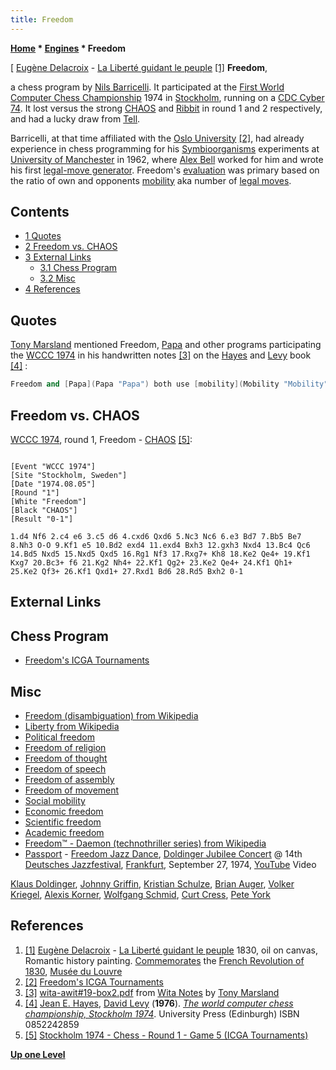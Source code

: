 ```yaml
---
title: Freedom
---
```

**[Home](Home "Home") * [Engines](Engines "Engines") * Freedom**

\[ [Eugène Delacroix](Category:Eug%C3%A8ne_Delacroix "Category:Eugène Delacroix") - [La Liberté guidant le peuple](https://fr.wikipedia.org/wiki/La_Libert%C3%A9_guidant_le_peuple) <a id="cite-note-1" href="#cite-ref-1">[1]</a>
**Freedom**,

a chess program by [Nils Barricelli](Nils_Barricelli "Nils Barricelli"). It participated at the [First World Computer Chess Championship](WCCC_1974 "WCCC 1974") 1974 in [Stockholm](https://en.wikipedia.org/wiki/Stockholm), running on a [CDC Cyber 74](CDC_Cyber "CDC Cyber"). It lost versus the strong [CHAOS](CHAOS "CHAOS") and [Ribbit](Ribbit "Ribbit") in round 1 and 2 respectively, and had a lucky draw from [Tell](Tell "Tell").

Barricelli, at that time affiliated with the [Oslo University](https://en.wikipedia.org/wiki/University_of_Oslo) <a id="cite-note-2" href="#cite-ref-2">[2]</a>, had already experience in chess programming for his [Symbioorganisms](Nils_Barricelli#Symbioorganisms "Nils Barricelli") experiments at [University of Manchester](University_of_Manchester "University of Manchester") in 1962, where [Alex Bell](Alex_Bell "Alex Bell") worked for him and wrote his first [legal-move generator](Move_Generation#Legal "Move Generation"). Freedom's [evaluation](Evaluation "Evaluation") was primary based on the ratio of own and opponents [mobility](Mobility "Mobility") aka number of [legal moves](Legal_Move "Legal Move").

## Contents

- [1 Quotes](#quotes)
- [2 Freedom vs. CHAOS](#freedom-vs.-chaos)
- [3 External Links](#external-links)
  - [3.1 Chess Program](#chess-program)
  - [3.2 Misc](#misc)
- [4 References](#references)

## Quotes

[Tony Marsland](Tony_Marsland "Tony Marsland") mentioned Freedom, [Papa](Papa "Papa") and other programs participating the [WCCC 1974](WCCC_1974 "WCCC 1974") in his handwritten notes <a id="cite-note-3" href="#cite-ref-3">[3]</a> on the [Hayes](Jean_Hayes_Michie "Jean Hayes Michie") and [Levy](David_Levy "David Levy") book <a id="cite-note-4" href="#cite-ref-4">[4]</a> :

```C++
Freedom and [Papa](Papa "Papa") both use [mobility](Mobility "Mobility") as their primary term in their [evaluation functions](Evaluation_Function "Evaluation Function"). As with [Wita](Awit "Awit"), both use the ratio of computer's moves / opponent moves. Papa and Wita also multiply by the ratio of the squares controlled and Papa goes one step further and takes the logarithm of this product to form the "[entropy](Papa#Entropy "Papa")" of the position. The true merit of this entropy over the product ratio was not made clear, but it does ensure that in extreme situations the evaluation remains more closely bounded. 

```

## Freedom vs. CHAOS

[WCCC 1974](WCCC_1974 "WCCC 1974"), round 1, Freedom - [CHAOS](CHAOS "CHAOS") <a id="cite-note-5" href="#cite-ref-5">[5]</a>:

```

[Event "WCCC 1974"]
[Site "Stockholm, Sweden"]
[Date "1974.08.05"]
[Round "1"]
[White "Freedom"]
[Black "CHAOS"]
[Result "0-1"]

1.d4 Nf6 2.c4 e6 3.c5 d6 4.cxd6 Qxd6 5.Nc3 Nc6 6.e3 Bd7 7.Bb5 Be7 
8.Nh3 O-O 9.Kf1 e5 10.Bd2 exd4 11.exd4 Bxh3 12.gxh3 Nxd4 13.Bc4 Qc6 
14.Bd5 Nxd5 15.Nxd5 Qxd5 16.Rg1 Nf3 17.Rxg7+ Kh8 18.Ke2 Qe4+ 19.Kf1 
Kxg7 20.Bc3+ f6 21.Kg2 Nh4+ 22.Kf1 Qg2+ 23.Ke2 Qe4+ 24.Kf1 Qh1+ 
25.Ke2 Qf3+ 26.Kf1 Qxd1+ 27.Rxd1 Bd6 28.Rd5 Bxh2 0-1 

```

## External Links

## Chess Program

- [Freedom's ICGA Tournaments](https://www.game-ai-forum.org/icga-tournaments/program.php?id=50)

## Misc

- [Freedom (disambiguation) from Wikipedia](https://en.wikipedia.org/wiki/Freedom)
- [Liberty from Wikipedia](https://en.wikipedia.org/wiki/Liberty)
- [Political freedom](https://en.wikipedia.org/wiki/Political_freedom)
- [Freedom of religion](https://en.wikipedia.org/wiki/Freedom_of_religion)
- [Freedom of thought](https://en.wikipedia.org/wiki/Freedom_of_thought)
- [Freedom of speech](https://en.wikipedia.org/wiki/Freedom_of_speech)
- [Freedom of assembly](https://en.wikipedia.org/wiki/Freedom_of_assembly)
- [Freedom of movement](https://en.wikipedia.org/wiki/Freedom_of_movement)
- [Social mobility](https://en.wikipedia.org/wiki/Social_mobility)
- [Economic freedom](https://en.wikipedia.org/wiki/Economic_freedom)
- [Scientific freedom](https://en.wikipedia.org/wiki/Scientific_freedom)
- [Academic freedom](https://en.wikipedia.org/wiki/Academic_freedom)
- [Freedom™ - Daemon (technothriller series) from Wikipedia](https://en.wikipedia.org/wiki/Daemon_%28technothriller_series%29#Freedom.E2.84.A2)
- [Passport](Category:Passport "Category:Passport") - [Freedom Jazz Dance](https://en.wikipedia.org/wiki/Eddie_Harris), [Doldinger Jubilee Concert](https://www.discogs.com/de/Passport-2-And-Brian-Auger-Johnny-Griffin-Alexis-Korner-Volker-Kriegel-Pete-York-Doldinger-Jubilee-C/master/62209) @ 14th [Deutsches Jazzfestival](https://en.wikipedia.org/wiki/Deutsches_Jazzfestival), [Frankfurt](https://en.wikipedia.org/wiki/Frankfurt), September 27, 1974, [YouTube](https://en.wikipedia.org/wiki/YouTube) Video

[Klaus Doldinger](Category:Klaus_Doldinger "Category:Klaus Doldinger"), [Johnny Griffin](https://en.wikipedia.org/wiki/Johnny_Griffin), [Kristian Schulze](https://en.wikipedia.org/wiki/Kristian_Schultze), [Brian Auger](Category:Brian_Auger "Category:Brian Auger"), [Volker Kriegel](Category:Volker_Kriegel "Category:Volker Kriegel"), [Alexis Korner](https://en.wikipedia.org/wiki/Alexis_Korner), [Wolfgang Schmid](Category:Wolfgang_Schmid "Category:Wolfgang Schmid"), [Curt Cress](Category:Curt_Cress "Category:Curt Cress"), [Pete York](https://en.wikipedia.org/wiki/Pete_York)

## References

1. <a id="cite-ref-1" href="#cite-note-1">[1]</a> [Eugène Delacroix](Category:Eug%C3%A8ne_Delacroix "Category:Eugène Delacroix") - [La Liberté guidant le peuple](https://fr.wikipedia.org/wiki/La_Libert%C3%A9_guidant_le_peuple) 1830, oil on canvas, Romantic history painting. [Commemorates](https://en.wiktionary.org/wiki/commemorate) the [French Revolution of 1830](https://en.wikipedia.org/wiki/July_Revolution), [Musée du Louvre](https://en.wikipedia.org/wiki/Mus%C3%A9e_du_Louvre)
1. <a id="cite-ref-2" href="#cite-note-2">[2]</a> [Freedom's ICGA Tournaments](https://www.game-ai-forum.org/icga-tournaments/program.php?id=50)
1. <a id="cite-ref-3" href="#cite-note-3">[3]</a> [wita-awit#19-box2.pdf](http://webdocs.cs.ualberta.ca/~tony/Public/Awit-Wita-ComputerChess/Wita-base/WitaNotes/wita-awit%2319-box2.pdf) from [Wita Notes](http://webdocs.cs.ualberta.ca/~tony/Public/Awit-Wita-ComputerChess/Wita-base/WitaNotes/) by [Tony Marsland](Tony_Marsland "Tony Marsland")
1. <a id="cite-ref-4" href="#cite-note-4">[4]</a> [Jean E. Hayes](Jean_Hayes_Michie "Jean Hayes Michie"), [David Levy](David_Levy "David Levy") (**1976**). *[The world computer chess championship, Stockholm 1974](http://www.getcited.org/pub/101724802)*. University Press (Edinburgh) ISBN 0852242859
1. <a id="cite-ref-5" href="#cite-note-5">[5]</a> [Stockholm 1974 - Chess - Round 1 - Game 5 (ICGA Tournaments)](https://www.game-ai-forum.org/icga-tournaments/round.php?tournament=7&round=1&id=5)

**[Up one Level](Engines "Engines")**

